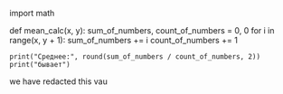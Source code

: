 import math


def mean_calc(x, y):
    sum_of_numbers, count_of_numbers = 0, 0
    for i in range(x, y + 1):
        sum_of_numbers += i
        count_of_numbers += 1

    print("Среднее:", round(sum_of_numbers / count_of_numbers, 2))
    print("бывает")
 we have redacted this
 vau